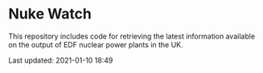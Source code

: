 # Nuke Watch

This repository includes code for retrieving the latest information available on the output of EDF nuclear power plants in the UK.

Last updated: 2021-01-10 18:49
